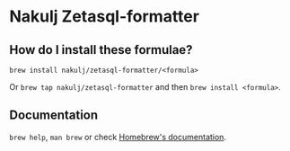 # Nakulj Zetasql-formatter

## How do I install these formulae?

`brew install nakulj/zetasql-formatter/<formula>`

Or `brew tap nakulj/zetasql-formatter` and then `brew install <formula>`.

## Documentation

`brew help`, `man brew` or check [Homebrew's documentation](https://docs.brew.sh).
